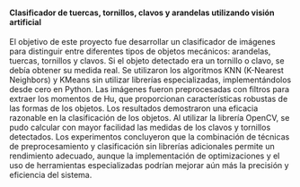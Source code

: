 #### Clasificador de tuercas, tornillos, clavos y arandelas utilizando visión artificial
El objetivo de este proyecto fue desarrollar un clasificador de imágenes para distinguir entre diferentes tipos
de objetos mecánicos: arandelas, tuercas, tornillos y clavos. Si el objeto detectado era un tornillo o clavo, se debía
obtener su medida real.
Se utilizaron los algoritmos KNN (K-Nearest Neighbors) y KMeans sin utilizar librerías especializadas, implementándolos 
desde cero en Python. Las imágenes fueron preprocesadas con filtros para extraer los momentos de Hu, 
que proporcionan características robustas de las formas de los objetos.
Los resultados demostraron una eficacia razonable en la clasificación de los objetos. Al utilizar la librería
OpenCV, se pudo calcular con mayor facilidad las medidas de los clavos y tornillos detectados. Los experimentos
concluyeron que la combinación de técnicas de preprocesamiento y clasificación sin librerías adicionales permite
un rendimiento adecuado, aunque la implementación de optimizaciones y el uso de herramientas especializadas
podrían mejorar aún más la precisión y eficiencia del sistema.
